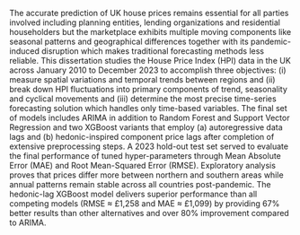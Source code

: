 The accurate prediction of UK house prices remains essential for all parties involved including planning 
entities, lending organizations and residential householders but the marketplace exhibits multiple moving 
components like seasonal patterns and geographical differences together with its pandemic-induced 
disruption which makes traditional forecasting methods less reliable. This dissertation studies the House 
Price Index (HPI) data in the UK across January 2010 to December 2023 to accomplish three objectives: 
(i) measure spatial variations and temporal trends between regions and (ii) break down HPI fluctuations 
into primary components of trend, seasonality and cyclical movements and (iii) determine the most precise 
time-series forecasting solution which handles only time-based variables. The final set of models includes 
ARIMA in addition to Random Forest and Support Vector Regression and two XGBoost variants that 
employ (a) autoregressive data lags and (b) hedonic-inspired component price lags after completion of 
extensive preprocessing steps. A 2023 hold-out test set served to evaluate the final performance of tuned 
hyper-parameters through Mean Absolute Error (MAE) and Root Mean-Squared Error (RMSE). 
Exploratory analysis proves that prices differ more between northern and southern areas while annual 
patterns remain stable across all countries post-pandemic. The hedonic-lag XGBoost model delivers 
superior performance than all competing models (RMSE ≈ £1,258 and MAE ≈ £1,099) by providing 67% 
better results than other alternatives and over 80% improvement compared to ARIMA.
